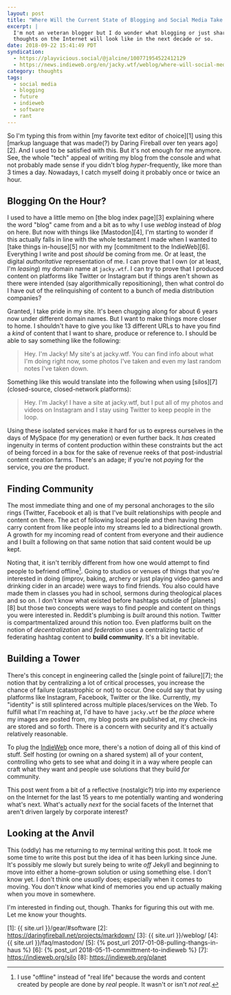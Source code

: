```yaml
---
layout: post
title: "Where Will the Current State of Blogging and Social Media Take Us?"
excerpt: |
  I'm not an veteran blogger but I do wonder what blogging or just sharing our
  thoughts on the Internet will look like in the next decade or so.
date: 2018-09-22 15:41:49 PDT
syndication:
  - https://playvicious.social/@jalcine/100771954522412129
  - https://news.indieweb.org/en/jacky.wtf/weblog/where-will-social-media-blogging-take-us/
category: thoughts
tags:
  - social media
  - blogging
  - future
  - indieweb
  - software
  - rant
---
```


So I'm typing this from within [my favorite text editor of choice][1] using this
[markup language that was made(?) by Daring Fireball over ten years ago][2]. And
I used to be satisfied with this. But it's not enough for me anymore. See, the
whole "tech" appeal of writing my blog from the console and what not probably
made sense if you didn't blog _hyper_-frequently, like more than 3 times a day.
Nowadays, I catch myself doing it probably once or twice an hour.

## Blogging On the Hour?
I used to have a little memo on [the blog index page][3] explaining where the
word "blog" came from and a bit as to why I use _weblog_ instead of _blog_ on
here. But now with things like [Mastodon][4], I'm starting to wonder if this
actually falls in line with the whole testament I made when I wanted 
to [take things in-house][5] nor with my [commitment to the IndieWeb][6].
Everything I write and post _should_ be coming from me. Or at least, the
digital _authoritative_ representation of me. I can prove that I own (or
at least, I'm _leasing_) my domain name at `jacky.wtf`. I can try to prove
that I produced content on platforms like Twitter or Instagram but if
things aren't shown as there were intended (say algorithmically
repositioning), then what control do I have out of the relinquishing of
content to a bunch of media distribution companies?

Granted, I take pride in my site. It's been chugging along for about 6 years
now under different domain names. But I want to make things more closer to home.
I shouldn't have to give you like 13 different URLs to have you find a _kind_ of
content that I want to share, produce or reference to. I should be able to say
something like the following:

> Hey. I'm Jacky! My site's at jacky.wtf. You can find info about what I'm doing
> right now, some photos I've taken and even my last random notes I've taken
> down.

Something like this would translate into the following when using [silos][7]
(closed-source, closed-network platforms):

> Hey. I'm Jacky! I have a site at jacky.wtf, but I put all of my photos and
> videos on Instagram and I stay using Twitter to keep people in the loop.

Using these isolated services make it hard for us to express ourselves in the
days of MySpace (for my generation) or even further back. It _has_ created
ingenuity in terms of content production within these constraints but the act
of being forced in a box for the sake of revenue reeks of that post-industrial
content creation farms. There's an adage; if you're not _paying_ for the
service, you _are_ the product.

## Finding Community

The most immediate thing and one of my personal anchorages to the silo
rings (Twitter, Facebook et al) is that I've built relationships with
people and content on there. The act of following local people and then
having them carry content from like people into my streams led to
a bidirectional growth. A growth for my incoming read of content from
everyone and their audience and I built a following on that same notion
that said content would be up kept.

Noting that, it isn't terribly different from how one would attempt to
find people to befriend offline[^1]. Going to studios or venues of things
that you're interested in doing (improv, baking, archery or just playing
video games and drinking cider in an arcade) were ways to find friends.
You also could have made them in classes you had in school, sermons during
theological places and so on. I don't know what existed before hashtags
outside of [planets][8] but those two concepts were ways to find people
and content on things you were interested in. Reddit's plumbing is _built_
around this notion. Twitter is compartmentalized around this notion too.
Even platforms built on the notion of _decentralization_ and _federation_
uses a centralizing tactic of federating hashtag content to **build
community**. It's a bit inevitable.

## Building a Tower
There's this concept in engineering called the [single point of failure][7]; the
notion that by centralizing a lot of critical processes, you increase the chance
of failure (catastrophic or not) to occur. One could say that by using
platforms like Instagram, Facebook, Twitter or the like. Currently, my
"identity" is still splintered across multiple places/services on the Web.
To fulfill what I'm reaching at, I'd have to have `jacky.wtf` be _the
place_ where my images are posted from, my blog posts are published at, my
check-ins are stored and so forth. There is a concern with security and
it's actually relatively reasonable.

To plug the [IndieWeb][] once more, there's a notion of doing all of this
kind of stuff. Self hosting (or owning on a shared system) all of your
content, controlling who gets to see what and doing it in a way where
people can craft what they want and people use solutions that they build
_for_ community.

This post went from a bit of a reflective (nostalgic?) trip into my experience
on the Internet for the last 15 years to me potentially wanting and wondering
what's next. What's actually _next_ for the social facets of the Internet that
aren't driven largely by corporate interest?

## Looking at the Anvil
This (oddly) has me returning to my terminal writing this post. It took me
some time to write this post but the idea of it has been lurking since
June. It's possibly me slowly but surely being to write _off_ Jekyll and
beginning to move into either a home-grown solution or using something
else. I don't know yet. I don't think one _usually_ does; especially when
it comes to moving. You don't _know_ what kind of memories you end up
actually making when you move in somewhere.

I'm interested in finding out, though. Thanks for figuring this out with
me. Let me know your thoughts.

[indieweb]: https://indieweb.org/principles
[1]: {{ site.url }}/gear/#software
[2]: https://daringfireball.net/projects/markdown/
[3]: {{ site.url }}/weblog/
[4]: {{ site.url }}/faq/mastodon/
[5]: {% post_url 2017-01-08-pulling-thangs-in-haus %}
[6]: {% post_url 2018-05-11-committment-to-indieweb %}
[7]: https://indieweb.org/silo
[8]: https://indieweb.org/planet
[^1]: I use "offline" instead of "real life" because the words and content created by people are done by _real_ people. It wasn't or isn't _not real_.

